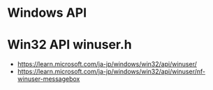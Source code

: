 # Windows API
# Win32 API winuser.h
- https://learn.microsoft.com/ja-jp/windows/win32/api/winuser/
- https://learn.microsoft.com/ja-jp/windows/win32/api/winuser/nf-winuser-messagebox
